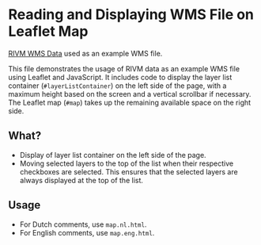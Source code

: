 # Reading and Displaying WMS File on Leaflet Map

[RIVM WMS Data](https://data.rivm.nl/geo/alo/wms) used as an example WMS file.

This file demonstrates the usage of RIVM data as an example WMS file using Leaflet and JavaScript. It includes code to display the layer list container (`#layerListContainer`) on the left side of the page, with a maximum height based on the screen and a vertical scrollbar if necessary. The Leaflet map (`#map`) takes up the remaining available space on the right side.

## What?

- Display of layer list container on the left side of the page.
- Moving selected layers to the top of the list when their respective checkboxes are selected. This ensures that the selected layers are always displayed at the top of the list.

## Usage

- For Dutch comments, use `map.nl.html`.
- For English comments, use `map.eng.html`.
